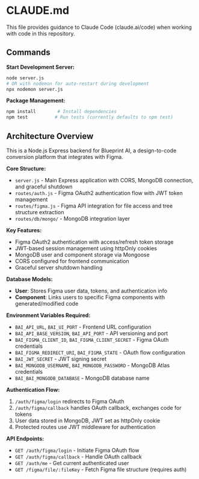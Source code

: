 # CLAUDE.md

This file provides guidance to Claude Code (claude.ai/code) when working with code in this repository.

## Commands

**Start Development Server:**
```bash
node server.js
# OR with nodemon for auto-restart during development
npx nodemon server.js
```

**Package Management:**
```bash
npm install        # Install dependencies
npm test          # Run tests (currently defaults to npm test)
```

## Architecture Overview

This is a Node.js Express backend for Blueprint AI, a design-to-code conversion platform that integrates with Figma.

**Core Structure:**
- `server.js` - Main Express application with CORS, MongoDB connection, and graceful shutdown
- `routes/auth.js` - Figma OAuth2 authentication flow with JWT token management
- `routes/figma.js` - Figma API integration for file access and tree structure extraction
- `routes/db/mongo/` - MongoDB integration layer

**Key Features:**
- Figma OAuth2 authentication with access/refresh token storage
- JWT-based session management using httpOnly cookies
- MongoDB user and component storage via Mongoose
- CORS configured for frontend communication
- Graceful server shutdown handling

**Database Models:**
- **User**: Stores Figma user data, tokens, and authentication info
- **Component**: Links users to specific Figma components with generated/modified code

**Environment Variables Required:**
- `BAI_API_URL`, `BAI_UI_PORT` - Frontend URL configuration
- `BAI_API_BASE_VERSION`, `BAI_API_PORT` - API versioning and port
- `BAI_FIGMA_CLIENT_ID`, `BAI_FIGMA_CLIENT_SECRET` - Figma OAuth credentials
- `BAI_FIGMA_REDIRECT_URI`, `BAI_FIGMA_STATE` - OAuth flow configuration
- `BAI_JWT_SECRET` - JWT signing secret
- `BAI_MONGODB_USERNAME`, `BAI_MONGODB_PASSWORD` - MongoDB Atlas credentials
- `BAI_BAI_MONGODB_DATABASE` - MongoDB database name

**Authentication Flow:**
1. `/auth/figma/login` redirects to Figma OAuth
2. `/auth/figma/callback` handles OAuth callback, exchanges code for tokens
3. User data stored in MongoDB, JWT set as httpOnly cookie
4. Protected routes use JWT middleware for authentication

**API Endpoints:**
- `GET /auth/figma/login` - Initiate Figma OAuth flow
- `GET /auth/figma/callback` - Handle OAuth callback
- `GET /auth/me` - Get current authenticated user
- `GET /figma/file/:fileKey` - Fetch Figma file structure (requires auth)
